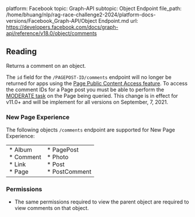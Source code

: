 platform: Facebook
topic: Graph-API
subtopic: Object Endpoint
file_path: /home/bhuang/nlp/rag-race-challenge2-2024/platform-docs-versions/Facebook_Graph-API/Object Endpoint.md
url: https://developers.facebook.com/docs/graph-api/reference/v18.0/object/comments

## Reading

Returns a comment on an object.

The `id` field for the `/PAGEPOST-ID/comments` endpoint will no longer be returned for apps using the [Page Public Content Access feature](https://developers.facebook.com/docs/pages/overview/permissions-features#features). To access the comment IDs for a Page post you must be able to perform the [MODERATE task](https://developers.facebook.com/docs/pages/overview/permissions-features#tasks) on the Page being queried. This change is in effect for v11.0+ and will be implement for all versions on September, 7, 2021.

### New Page Experience

The following objects `/comments` endpoint are supported for New Page Experience:

|     |     |
| --- | --- |
| * Album<br>* Comment<br>* Link<br>* Page | * PagePost<br>* Photo<br>* Post<br>* PostComment |

### Permissions

* The same permissions required to view the parent object are required to view comments on that object.